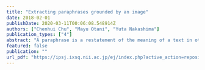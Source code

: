 ```yaml
---
title: "Extracting paraphrases grounded by an image"
date: 2018-02-01
publishDate: 2020-03-11T00:06:08.548914Z
authors: ["Chenhui Chu", "Mayu Otani", "Yuta Nakashima"]
publication_types: ["4"]
abstract: "A paraphrase is a restatement of the meaning of a text in other words. Paraphrases have been studied to enhance the performance of many natural language processing tasks. In this paper, we propose a novel task to extract visually grounded paraphrases (VGPs), which are different phrasal expressions describing the same visual concept in an image. These extracted VGPs have the potential to improve language and image multimodal tasks such as visual question answering and image captioning. How to model the similarity between VGPs is the key of VGP extraction. We apply various existing methods as well as propose a novel neural network-based method with image attention, and report the results of the first attempt toward VGP extraction."
featured: false
publication: ""
url_pdf: "https://ipsj.ixsq.nii.ac.jp/ej/index.php?active_action=repository_view_main_item_detail&page_id=13&block_id=8&item_id=186088&item_no=1"
---
```


